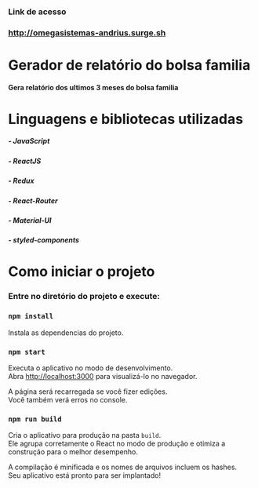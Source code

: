 ### Link de acesso
### http://omegasistemas-andrius.surge.sh

# Gerador de relatório do bolsa familia

#### Gera relatório dos ultimos 3 meses do bolsa familia

# Linguagens e bibliotecas utilizadas

##### - JavaScript
##### - ReactJS
##### - Redux
##### - React-Router
##### - Material-UI
##### - styled-components

# Como iniciar o projeto

### Entre no diretório do projeto e execute:

### `npm install`

Instala as dependencias do projeto.

### `npm start`

Executa o aplicativo no modo de desenvolvimento.<br />
Abra [http://localhost:3000](http://localhost:3000) para visualizá-lo no navegador.

A página será recarregada se você fizer edições. <br />
Você também verá erros no console.

### `npm run build`

Cria o aplicativo para produção na pasta `build`. <br />
Ele agrupa corretamente o React no modo de produção e otimiza a construção para o melhor desempenho.

A compilação é minificada e os nomes de arquivos incluem os hashes. <br />
Seu aplicativo está pronto para ser implantado!


